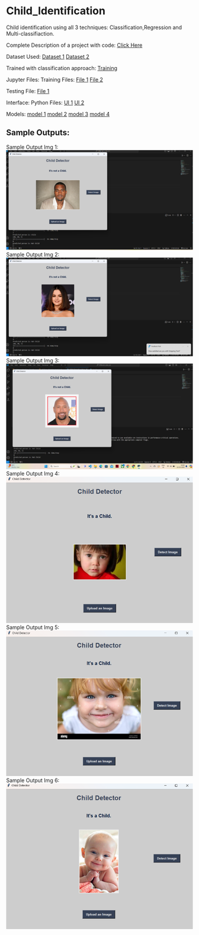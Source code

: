 # Child_Identification
Child identification using all 3 techniques: Classification,Regression and Multi-classifiaction.

Complete Description of a project with code: [Click Here](https://github.com/MohammedFaisal112/Child_Identification/tree/main/Complete_Detail)

Dataset Used:
[Dataset 1](https://www.kaggle.com/datasets/jangedoo/utkface-new)
[Dataset 2](https://www.kaggle.com/datasets/die9origephit/children-vs-adults-images/data)

Trained with classification approach:
[Training](https://github.com/MohammedFaisal112/Child_Identification/tree/main/More_Training)

Jupyter Files:
Training Files:
[File 1](https://github.com/MohammedFaisal112/Child_Identification/blob/main/More_Training/children_detection_2.ipynb)
[File 2](https://github.com/MohammedFaisal112/Child_Identification/blob/main/child-detector_.ipynb)

Testing File:
[File 1](https://github.com/MohammedFaisal112/Child_Identification/blob/main/More_Training/children_detection_test.ipynb)

Interface:
Python Files:
[UI 1](https://github.com/MohammedFaisal112/Child_Identification/blob/main/Child_Detection_UI.py)
[UI 2](https://github.com/MohammedFaisal112/Child_Identification/blob/main/Testing/Testing_Interface.py)

Models:
[model 1](https://github.com/MohammedFaisal112/Child_Identification/blob/main/More_Training/Child_Detection.h5)
[model 2](https://github.com/MohammedFaisal112/Child_Identification/blob/main/Age_Model.h5)
[model 3](https://github.com/MohammedFaisal112/Child_Identification/blob/main/More_Training/Child_Detection_test.h5)
[model 4](https://github.com/MohammedFaisal112/Child_Identification/blob/main/Testing/Age_Model_Acc_0.825.h5)

## Sample Outputs:
Sample Output Img 1:
![Sample Output 1](https://github.com/MohammedFaisal112/Child_Identification/blob/main/More_Training/Result/Result_1.png)
Sample Output Img 2:
![Sample Output 2](https://github.com/MohammedFaisal112/Child_Identification/blob/main/More_Training/Result/Result_2.png)
Sample Output Img 3:
![Sample Output 3](https://github.com/MohammedFaisal112/Child_Identification/blob/main/More_Training/Result/Result_4.png)
Sample Output Img 4:
![Sample Output 4](https://github.com/MohammedFaisal112/Child_Identification/blob/main/Result/Result_4.png)
Sample Output Img 5:
![Sample Output 5](https://github.com/MohammedFaisal112/Child_Identification/blob/main/Result/Result_5.png)
Sample Output Img 6:
![Sample Output 6](https://github.com/MohammedFaisal112/Child_Identification/blob/main/Result/Result_6.png)

